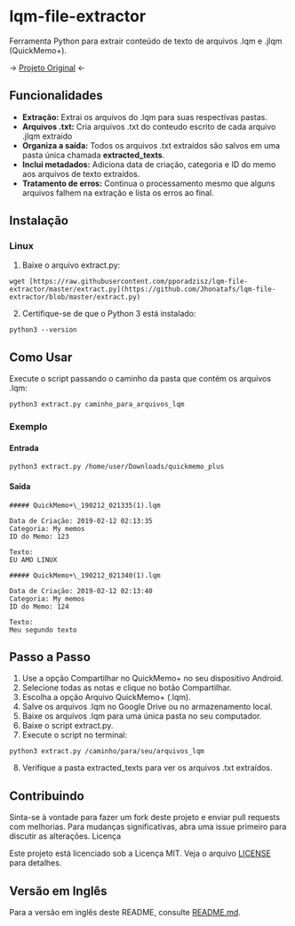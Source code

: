 # lqm-file-extractor

Ferramenta Python para extrair conteúdo de texto de arquivos .lqm e .jlqm (QuickMemo+).

→ [Projeto Original](https://github.com/pporadzisz/lqm-file-extractor) ←

## Funcionalidades
- **Extração:** Extrai os arquivos do .lqm para suas respectivas pastas.
- **Arquivos .txt:** Cria arquivos .txt do conteudo escrito de cada arquivo .jlqm extraido
- **Organiza a saída:** Todos os arquivos .txt extraídos são salvos em uma pasta única chamada **extracted_texts**.
- **Inclui metadados:** Adiciona data de criação, categoria e ID do memo aos arquivos de texto extraídos.
- **Tratamento de erros:** Continua o processamento mesmo que alguns arquivos falhem na extração e lista os erros ao final.

## Instalação

### Linux

1. Baixe o arquivo extract.py:

```
wget [https://raw.githubusercontent.com/pporadzisz/lqm-file-extractor/master/extract.py](https://github.com/Jhonatafs/lqm-file-extractor/blob/master/extract.py)
```

2. Certifique-se de que o Python 3 está instalado:

```
python3 --version
```

## Como Usar

Execute o script passando o caminho da pasta que contém os arquivos .lqm:

```
python3 extract.py caminho_para_arquivos_lqm
```

### Exemplo

#### Entrada

```
python3 extract.py /home/user/Downloads/quickmemo_plus
```

#### Saída

```
##### QuickMemo+\_190212_021335(1).lqm

Data de Criação: 2019-02-12 02:13:35
Categoria: My memos
ID do Memo: 123

Texto:
EU AMO LINUX

##### QuickMemo+\_190212_021340(1).lqm

Data de Criação: 2019-02-12 02:13:40
Categoria: My memos
ID do Memo: 124

Texto:
Meu segundo texto
```

## Passo a Passo

1. Use a opção Compartilhar no QuickMemo+ no seu dispositivo Android.
2. Selecione todas as notas e clique no botão Compartilhar.
3. Escolha a opção Arquivo QuickMemo+ (.lqm).
4. Salve os arquivos .lqm no Google Drive ou no armazenamento local.
5. Baixe os arquivos .lqm para uma única pasta no seu computador.
6. Baixe o script extract.py.
7. Execute o script no terminal:

```
python3 extract.py /caminho/para/seu/arquivos_lqm
```

8. Verifique a pasta extracted_texts para ver os arquivos .txt extraídos.

## Contribuindo

Sinta-se à vontade para fazer um fork deste projeto e enviar pull requests com melhorias. Para mudanças significativas, abra uma issue primeiro para discutir as alterações.
Licença

Este projeto está licenciado sob a Licença MIT. Veja o arquivo [LICENSE](/LICENSE) para detalhes.

## Versão em Inglês

Para a versão em inglês deste README, consulte [README.md](/README.md).
